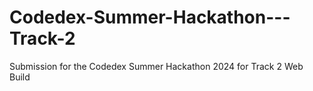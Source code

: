 # Codedex-Summer-Hackathon---Track-2
Submission for the Codedex Summer Hackathon 2024 for Track 2 Web Build
